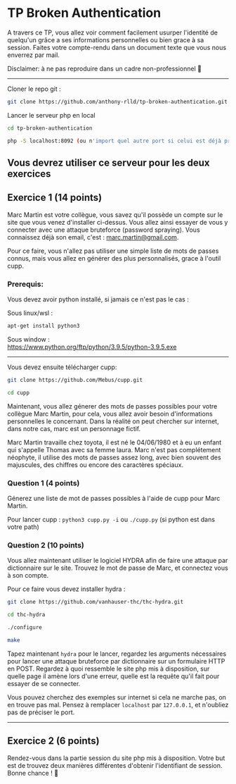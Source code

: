 # TP Broken Authentication

A travers ce TP, vous allez voir comment facilement usurper l'identité de quelqu'un grâce a ses informations personnelles ou bien grace à sa session.
Faites votre compte-rendu dans un document texte que vous nous enverrez par mail.

Disclaimer: à ne pas reproduire dans un cadre non-professionnel 👿

------------------  
Cloner le repo git :
```bash
git clone https://github.com/anthony-rlld/tp-broken-authentication.git
```

Lancer le serveur php en local   
```bash
cd tp-broken-authentication
```  
```bash
php -S localhost:8092 (ou n'import quel autre port si celui est déjà pris)
```

__Vous devrez utiliser ce serveur pour les deux exercices__   
------------------  
## Exercice 1 (14 points)

Marc Martin est votre collègue, vous savez qu'il possède un compte sur le site que vous venez d'installer ci-dessus. Vous allez ainsi essayer de vous y connecter avec une attaque bruteforce (password spraying).
Vous connaissez déjà son email, c'est : marc.martin@gmail.com.

Pour ce faire, vous n'allez pas utiliser une simple liste de mots de passes connus, mais vous allez en générer des plus personnalisés, grace à l'outil cupp.

### Prerequis: 
Vous devez avoir python installé, si jamais ce n'est pas le cas :

Sous linux/wsl :  
```bash
apt-get install python3
```

Sous window :  
https://www.python.org/ftp/python/3.9.5/python-3.9.5.exe

-----------------

Vous devez ensuite télécharger cupp:

```bash
git clone https://github.com/Mebus/cupp.git
```
```bash
cd cupp
```    

Maintenant, vous allez génerer des mots de passes possibles pour votre collègue Marc Martin, pour cela, vous allez avoir besoin d'informations personnelles le concernant.
Dans la réalité on peut chercher sur internet, dans notre cas, marc est un personnage fictif.

Marc Martin travaille chez toyota, il est né le 04/06/1980 et à eu un enfant qui s'appelle Thomas avec sa femme laura.
Marc n'est pas complétement néophyte, il utilise des mots de passes assez long, avec bien souvent des majuscules, des chiffres ou encore des caractères spéciaux.

### Question 1 (4 points)

Génerez une liste de mot de passes possibles à l'aide de cupp pour Marc Martin.

Pour lancer cupp :
`python3 cupp.py -i` ou `./cupp.py` (si python est dans votre path)   

### Question 2 (10 points)

Vous allez maintenant utiliser le logiciel HYDRA afin de faire une attaque par dictionnaire sur le site.
Trouvez le mot de passe de Marc, et connectez vous à son compte.

Pour ce faire vous devez installer hydra :
```bash
git clone https://github.com/vanhauser-thc/thc-hydra.git
```
```bash
cd thc-hydra
```
```bash
./configure
```
```bash
make
```

Tapez maintenant `hydra` pour le lancer, regardez les arguments nécessaires pour lancer une attaque bruteforce par dictionnaire sur un formulaire HTTP en POST.
Regardez à quoi ressemble le site php mis à disposition, sur quelle page il amène lors d'une erreur, quelle est la requête qu'il fait pour essayer de se connecter.

Vous pouvez cherchez des exemples sur internet si cela ne marche pas, on en trouve pas mal.
Pensez à remplacer `localhost` par `127.0.0.1`, et n'oubliez pas de préciser le port.

--------------------------------
## Exercice 2 (6 points)
Rendez-vous dans la partie session du site php mis à disposition.
Votre but est de trouvez deux manières différentes d'obtenir l'identifiant de session.
Bonne chance ! 👊
